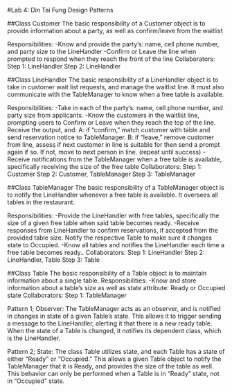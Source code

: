 #Lab 4: Din Tai Fung Design Patterns


##Class Customer
The basic responsibility of a Customer object is to provide information about a party, as well as confirm/leave from the waitlist

Responsibilities:
-Know and provide the party’s: name, cell phone number, and party size to the LineHandler
-Confirm or Leave the line when prompted to respond when they reach the front of the line
Collaborators:
Step 1: LineHandler
Step 2: LineHandler


##Class LineHandler
The basic responsibility of a LineHandler object is to take in customer wait list requests, and manage the waitlist line. It must also communicate with the TableManager to know when a free table is available.

Responsibilities:
-Take in each of the party’s: name, cell phone number, and party size from applicants. 
-Know the customers in the waitlist line, prompting users to Confirm or Leave when they reach the top of the line. Receive the output, and:
A: if “confirm,” match customer with table and send reservation notice to TableManager.
B: if “leave,” remove customer from line, assess if next customer in line is suitable for then send a prompt again if so. If not, move to next person in line. (repeat until success)
-Receive notifications from the TableManager when a free table is available, specifically receiving the size of the free table
Collaborators:
Step 1: Customer
Step 2: Customer, TableManager
Step 3: TableManager


##Class TableManager
The basic responsibility of a TableManager object is to notify the LineHandler whenever a free table is available. It oversees all tables in the restaurant.

Responsibilities:
-Provide the LineHandler with free tables, specifically the size of a given free table when said table becomes ready.
-Receive responses from LineHandler to confirm reservations, if accepted from the provided table size. Notify the respective Table to make sure it changes state to Occupied.
-Know all tables and notifies the LineHandler each time a free table becomes ready..
Collaborators:
Step 1: LineHandler
Step 2: LineHandler, Table
Step 3: Table


##Class Table 
The basic responsibility of a Table object is to maintain information about a single table.
Responsibilities:
-Know and store information about a table’s size as well as state attribute: Ready or Occupied state 
Collaborators:
Step 1: TableManager










Pattern 1; Observer:
The TableManager acts as an observer, and is notified in changes in state of a given Table’s state. This allows it to trigger sending a message to the LineHandler, alerting it that there is a new ready table. When the state of a Table is changed, it notifies its dependent class, which is the LineHandler.

Pattern 2; State:
The class Table utilizes state, and each Table has a state of either “Ready” or “Occupied.” This allows a given Table object to notify the TableManager that it is Ready, and provides the size of the table as well. This behavior can only be performed when a Table is in “Ready” state, not in “Occupied” state. 
